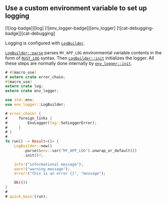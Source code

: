 <a name="ex-log-env-variable"></a>
## Use a custom environment variable to set up logging

[![log-badge]][log] [![env_logger-badge]][env_logger] [![cat-debugging-badge]][cat-debugging]

Logging is configured with [`LogBuilder`].

[`LogBuilder::parse`] parses `MY_APP_LOG`
environmental variable contents in the form of [`RUST_LOG`] syntax.
Then [`LogBuilder::init`] initializes the logger.
All these steps are normally done internally by [`env_logger::init`].

```rust
# #[macro_use]
# extern crate error_chain;
#[macro_use]
extern crate log;
extern crate env_logger;

use std::env;
use env_logger::LogBuilder;

# error_chain! {
#     foreign_links {
#         EnvLogger(log::SetLoggerError);
#     }
# }
#
fn run() -> Result<()> {
    LogBuilder::new()
        .parse(&env::var("MY_APP_LOG").unwrap_or_default())
        .init()?;

    info!("informational message");
    warn!("warning message");
    error!("this is an error {}", "message");

    Ok(())
}
#
# quick_main!(run);
```

[`env_logger::init`]: https://doc.rust-lang.org/log/env_logger/fn.init.html
[`LogBuilder`]: https://doc.rust-lang.org/log/env_logger/struct.Builder.html
[`LogBuilder::init`]: https://doc.rust-lang.org/log/env_logger/struct.LogBuilder.html#method.init
[`LogBuilder::parse`]: https://doc.rust-lang.org/log/env_logger/struct.LogBuilder.html#method.parse
[`RUST_LOG`]: https://doc.rust-lang.org/log/env_logger/#enabling-logging
